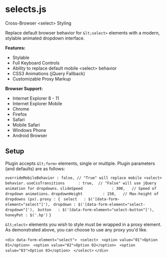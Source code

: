 selects.js
==========

Cross-Browser &lt;select> Styling

Replace default browser behavior for `&lt;select>` elements with a modern, stylable animated dropdown interface.

**Features:**

* Stylable
* Full Keyboard Controls
* Ability to replace default mobile &lt;select> behavior
* CSS3 Animations (jQuery Fallback)
* Customizable Proxy Markup

**Browser Support:**

* Internet Explorer 8 - 11
* Internet Explorer Mobile
* Chrome
* Firefox
* Safari
* Mobile Safari
* Windows Phone
* Android Browser

Setup
-----

Plugin accepts `&lt;form>` elements, single or multiple. Plugin parameters (and defaults) are as follows:

`overrideMobileBehavior : false, // "True" will replace mobile <select> behavior.`
`useCssTransitions      : true,  // "False" will use jQuery animation for dropdowns.` 
`slideSpeed             : 300,   // Speed of dropdown animations.`
`dropdownHeight         : 150,   // Max-height of dropdowns (px).`
`proxy : {`
` select   : $('[data-form-element="select"]'),`
` dropdown : $('[data-form-element="select-dropdown"]'),`
` button   : $('[data-form-element="select-button"]'),`
` honeyPot : $('.hp')`
`}`

`&lt;elect>` elements you wish to style must be wrapped in a proxy element. As demonstrated above, you can choose to use any proxy you'd like.  

`<div data-form-element="select">`
` <select>`
` <option value="01">Option 01</option>`
` <option value="02">Option 02</option>`
` <option value="03">Option 03</option>`
` </select>`
`</div>`





